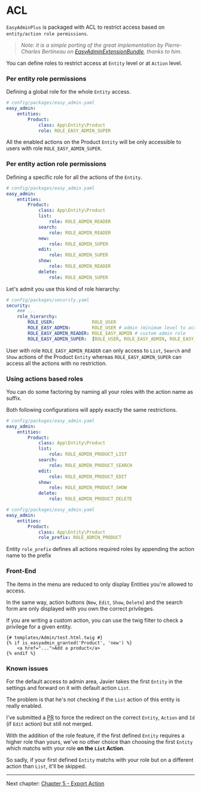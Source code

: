 # ACL

`EasyAdminPlus` is packaged with ACL to restrict access based on `entity/action role permissions`.

> *Note: it is a simple porting of the great implementation by Pierre-Charles Bertineau on [EasyAdminExtensionBundle](https://github.com/alterphp/EasyAdminExtensionBundle), thanks to him.*

You can define roles to restrict access at `Entity` level or at `Action` level.

### Per entity role permissions

Defining a global role for the whole `Entity` access.

```yaml
# config/packages/easy_admin.yaml
easy_admin:
    entities:
        Product:
            class: App\Entity\Product
            role: ROLE_EASY_ADMIN_SUPER
```

All the enabled actions on the Product `Entity` will be only accessible to users with role `ROLE_EASY_ADMIN_SUPER`.

### Per entity action role permissions

Defining a specific role for all the actions of the `Entity`.

```yaml
# config/packages/easy_admin.yaml
easy_admin:
    entities:
        Product:
            class: App\Entity\Product
            list:
                role: ROLE_ADMIN_READER
            search:
                role: ROLE_ADMIN_READER
            new:
                role: ROLE_ADMIN_SUPER
            edit:
                role: ROLE_ADMIN_SUPER
            show:
                role: ROLE_ADMIN_READER
            delete:
                role: ROLE_ADMIN_SUPER
```

Let's admit you use this kind of role hierarchy:

```yaml
# config/packages/security.yaml
security:
    ### ...
    role_hierarchy:
        ROLE_USER:        	    ROLE_USER
        ROLE_EASY_ADMIN:        ROLE_USER # admin (minimum level to access back-office)
        ROLE_EASY_ADMIN_READER: ROLE_EASY_ADMIN # custom admin role
        ROLE_EASY_ADMIN_SUPER: 	[ROLE_USER, ROLE_EASY_ADMIN, ROLE_EASY_ADMIN_READER] # super-admin
```

User with role `ROLE_EASY_ADMIN_READER` can only access to `List`, `Search` and `Show` actions of the Product `Entity` whereas `ROLE_EASY_ADMIN_SUPER` can access all the actions with no restriction.

### Using actions based roles 

You can do some factoring by naming all your roles with the action name as suffix.

Both following configurations will apply exactly the same restrictions.

```yaml
# config/packages/easy_admin.yaml
easy_admin:
    entities:
        Product:
            class: App\Entity\Product
            list:
                role: ROLE_ADMIN_PRODUCT_LIST
            search:
                role: ROLE_ADMIN_PRODUCT_SEARCH
            edit:
                role: ROLE_ADMIN_PRODUCT_EDIT
            show:
                role: ROLE_ADMIN_PRODUCT_SHOW
            delete:
                role: ROLE_ADMIN_PRODUCT_DELETE
```

```yaml
# config/packages/easy_admin.yaml
easy_admin:
    entities:
        Product:
            class: App\Entity\Product
            role_prefix: ROLE_ADMIN_PRODUCT
```

Entity `role_prefix` defines all actions required roles by appending the action name to the prefix

### Front-End

The items in the menu are reduced to only display Entities you're allowed to access.

In the same way, action buttons (`New`, `Edit`, `Show`, `Delete`) and the search form are only displayed with you own the correct privileges.

If you are writing a custom action, you can use the twig filter to check a privilege for a given entity.

```twig
{# templates/Admin/test.html.twig #}
{% if is_easyadmin_granted('Product', 'new') %}
    <a href="...">Add a product</a>
{% endif %}
```

### Known issues

For the default access to admin area, Javier takes the first `Entity` in the settings and forward on it with default action `List`.

The problem is that he's not checking if the `List` action of this entity is really enabled.

I've submitted a [PR](https://github.com/EasyCorp/EasyAdminBundle/pull/2151) to force the redirect on the correct `Entity`, `Action` and `Id` (if `Edit` action) but still not merged.

With the addition of the role feature, if the first defined `Entity` requires a higher role than yours, we've no other choice than choosing the first `Entity` which matchs with your role **on the `List` Action**.
 
So sadly, if your first defined `Entity` matchs with your role but on a different action than `List`, it'll be skipped.

----------

Next chapter: [Chapter 5 - Export Action](chapter-5.md)